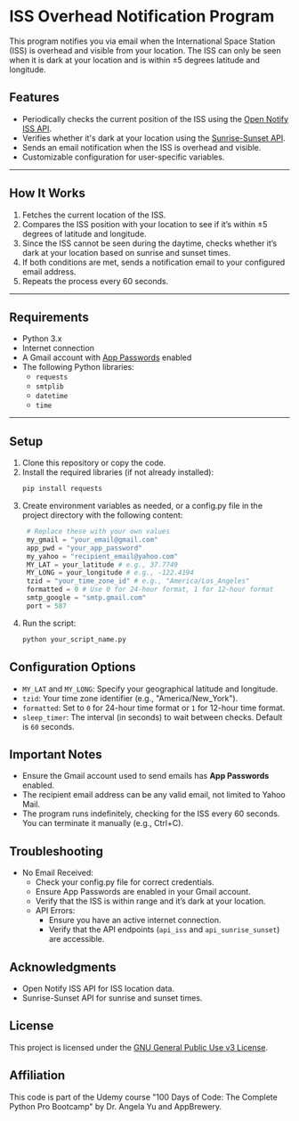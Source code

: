 # ISS Overhead Notification Program

This program notifies you via email when the International Space Station (ISS) is overhead and visible from your location. The ISS can only be seen when it is dark at your location and is within ±5 degrees latitude and longitude.

## Features
- Periodically checks the current position of the ISS using the [Open Notify ISS API](http://api.open-notify.org/iss-now.json).
- Verifies whether it's dark at your location using the [Sunrise-Sunset API](https://sunrise-sunset.org/api).
- Sends an email notification when the ISS is overhead and visible.
- Customizable configuration for user-specific variables.

---

## How It Works
1. Fetches the current location of the ISS.
2. Compares the ISS position with your location to see if it’s within ±5 degrees of latitude and longitude.
3. Since the ISS cannot be seen during the daytime, checks whether it’s dark at your location based on sunrise and sunset times.
4. If both conditions are met, sends a notification email to your configured email address.
5. Repeats the process every 60 seconds.

---

## Requirements
- Python 3.x
- Internet connection
- A Gmail account with [App Passwords](https://support.google.com/accounts/answer/185833?hl=en) enabled
- The following Python libraries:
  - `requests`
  - `smtplib`
  - `datetime`
  - `time`

---

## Setup

1. Clone this repository or copy the code.
2. Install the required libraries (if not already installed):
   ```bash
   pip install requests
   ```
3. Create environment variables as needed, or a config.py file in the project directory with the following content:
   ```python
    # Replace these with your own values
    my_gmail = "your_email@gmail.com"
    app_pwd = "your_app_password"
    my_yahoo = "recipient_email@yahoo.com"
    MY_LAT = your_latitude # e.g., 37.7749
    MY_LONG = your_longitude # e.g., -122.4194
    tzid = "your_time_zone_id" # e.g., "America/Los_Angeles"
    formatted = 0 # Use 0 for 24-hour format, 1 for 12-hour format
    smtp_google = "smtp.gmail.com"
    port = 587

4. Run the script:
   ```bash
   python your_script_name.py
   ```
## Configuration Options
- ```MY_LAT``` and ```MY_LONG```: Specify your geographical latitude and longitude.
- ```tzid```: Your time zone identifier (e.g., "America/New_York").
- ```formatted```: Set to ```0``` for 24-hour time format or ```1``` for 12-hour time format.
- ```sleep_timer```: The interval (in seconds) to wait between checks. Default is ```60``` seconds.

## Important Notes
- Ensure the Gmail account used to send emails has **App Passwords** enabled.
- The recipient email address can be any valid email, not limited to Yahoo Mail.
- The program runs indefinitely, checking for the ISS every 60 seconds. You can terminate it manually (e.g., Ctrl+C).

## Troubleshooting
- No Email Received:
    - Check your config.py file for correct credentials.
    - Ensure App Passwords are enabled in your Gmail account.
    - Verify that the ISS is within range and it’s dark at your location.
  - API Errors:
    - Ensure you have an active internet connection.
    - Verify that the API endpoints (```api_iss``` and ```api_sunrise_sunset```) are accessible.

## Acknowledgments
- Open Notify ISS API for ISS location data.
- Sunrise-Sunset API for sunrise and sunset times.

## License
This project is licensed under the [GNU General Public Use v3 License](https://www.gnu.org/licenses/gpl-3.0.en.html).

## Affiliation
This code is part of the Udemy course "100 Days of Code: The Complete Python Pro Bootcamp" by Dr. Angela Yu and AppBrewery.